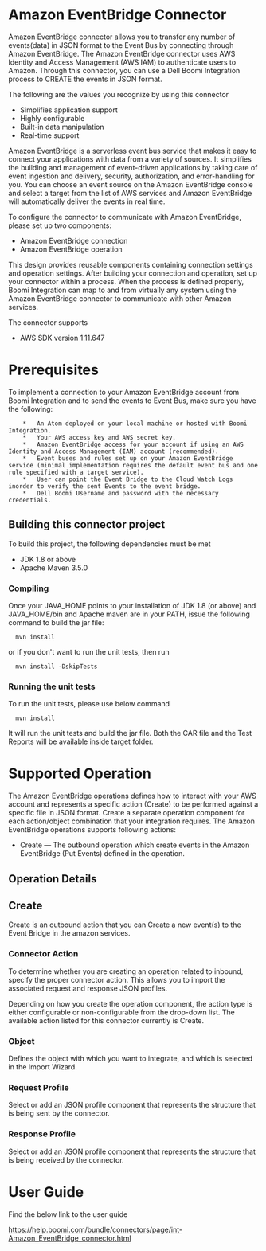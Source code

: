 # Amazon EventBridge Connector #

Amazon EventBridge connector allows you to transfer any number of events(data) in JSON format to the Event Bus by connecting through Amazon EventBridge. The Amazon EventBridge connector uses AWS Identity and Access Management (AWS IAM) to authenticate users to Amazon. Through this connector, you can use a Dell Boomi Integration process to CREATE the events in JSON format.

The following are the values you recognize by using this connector
* Simplifies application support
* Highly configurable
* Built-in data manipulation
* Real-time support 

Amazon EventBridge is a serverless event bus service that makes it easy to connect your applications with data from a variety of sources.
It simplifies the building and management of event-driven applications by taking care of event ingestion and delivery, security, authorization, and error-handling for you. You can choose an event source on the Amazon EventBridge console and select a target from the list of AWS services and Amazon EventBridge will automatically deliver the events in real time.

To configure the connector to communicate with Amazon EventBridge, please set up two components:

* Amazon EventBridge connection
* Amazon EventBridge operation

This design provides reusable components containing connection settings and operation settings. After building your connection and operation, set up your connector within a process. When the process is defined properly, Boomi Integration can map to and from virtually any system using the Amazon EventBridge connector to communicate with other Amazon services.

The connector supports 
* AWS SDK version 1.11.647  

# Prerequisites #

To implement a connection to your Amazon EventBridge account from Boomi Integration and to send the events to Event Bus, make sure you have the following:

		*	An Atom deployed on your local machine or hosted with Boomi Integration.
		*	Your AWS access key and AWS secret key.
		*	Amazon EventBridge access for your account if using an AWS Identity and Access Management (IAM) account (recommended).
		*	Event buses and rules set up on your Amazon EventBridge service (minimal implementation requires the default event bus and one rule specified with a target service).
		*	User can point the Event Bridge to the Cloud Watch Logs inorder to verify the sent Events to the event bridge.
		*	Dell Boomi Username and password with the necessary credentials.
		
		
## Building this connector project ##
To build this project, the following dependencies must be met

 * JDK 1.8 or above
 * Apache Maven 3.5.0
 
### Compiling ###
Once your JAVA_HOME points to your installation of JDK 1.8 (or above) and JAVA_HOME/bin and Apache maven are in your PATH, issue the following command to build the jar file:
```
  mvn install
```
or if you don't want to run the unit tests, then run 
```
  mvn install -DskipTests
``` 
### Running the unit tests ###
To run the unit tests, please use below command 
``` 
  mvn install 
```
It will run the unit tests and build the jar file. Both the CAR file and the Test Reports will be available inside target folder.

# Supported Operation #

The Amazon EventBridge operations defines how to interact with your AWS account and represents a specific action (Create) to be performed against a specific file in JSON format.
Create a separate operation component for each action/object combination that your integration requires.
The Amazon EventBridge operations supports following actions:
* Create — The outbound operation which create events in the Amazon EventBridge (Put Events) defined in the operation.

## Operation Details ##

## Create ##

Create is an outbound action that you can Create a new event(s) to the Event Bridge in the amazon services.

### Connector Action ###
To determine whether you are creating an operation related to inbound, specify the proper connector action. This allows you to import the associated request and response JSON profiles.

Depending on how you create the operation component, the action type is either configurable or non-configurable from the drop-down list. The available action listed for this connector currently is Create.

### Object ###
Defines the object with which you want to integrate, and which is selected in the Import Wizard.

### Request Profile ###
Select or add an JSON profile component that represents the structure that is being sent by the connector.

### Response Profile ###
Select or add an JSON profile component that represents the structure that is being received by the connector.

# User Guide #

Find the below link to the user guide

https://help.boomi.com/bundle/connectors/page/int-Amazon_EventBridge_connector.html
